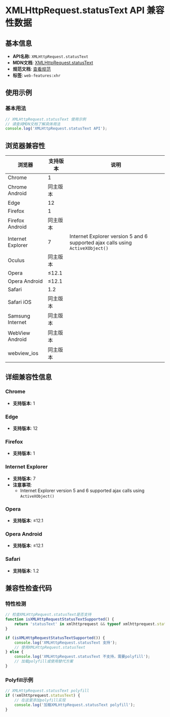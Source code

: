 # XMLHttpRequest.statusText API 兼容性数据

## 基本信息

- **API名称**: `XMLHttpRequest.statusText`
- **MDN文档**: [XMLHttpRequest.statusText](https://developer.mozilla.org/docs/Web/API/XMLHttpRequest/statusText)
- **规范文档**: [查看规范](https://xhr.spec.whatwg.org/#the-statustext-attribute)
- **标签**: `web-features:xhr`

## 使用示例

### 基本用法

```javascript
// XMLHttpRequest.statusText 使用示例
// 请查阅MDN文档了解具体用法
console.log('XMLHttpRequest.statusText API');
```

## 浏览器兼容性

| 浏览器 | 支持版本 | 说明 |
|--------|----------|------|
| Chrome | 1 |  |
| Chrome Android | 同主版本 |  |
| Edge | 12 |  |
| Firefox | 1 |  |
| Firefox Android | 同主版本 |  |
| Internet Explorer | 7 | Internet Explorer version 5 and 6 supported ajax calls using `ActiveXObject()` |
| Oculus | 同主版本 |  |
| Opera | ≤12.1 |  |
| Opera Android | ≤12.1 |  |
| Safari | 1.2 |  |
| Safari iOS | 同主版本 |  |
| Samsung Internet | 同主版本 |  |
| WebView Android | 同主版本 |  |
| webview_ios | 同主版本 |  |

## 详细兼容性信息

### Chrome

- **支持版本**: 1

### Edge

- **支持版本**: 12

### Firefox

- **支持版本**: 1

### Internet Explorer

- **支持版本**: 7
- **注意事项**:
  - Internet Explorer version 5 and 6 supported ajax calls using `ActiveXObject()`

### Opera

- **支持版本**: ≤12.1

### Opera Android

- **支持版本**: ≤12.1

### Safari

- **支持版本**: 1.2

## 兼容性检查代码

### 特性检测

```javascript
// 检查XMLHttpRequest.statusText是否支持
function isXMLHttpRequestStatusTextSupported() {
    return 'statusText' in xmlhttprequest && typeof xmlhttprequest.statusText === 'function';
}

if (isXMLHttpRequestStatusTextSupported()) {
    console.log('XMLHttpRequest.statusText 支持');
    // 使用XMLHttpRequest.statusText
} else {
    console.log('XMLHttpRequest.statusText 不支持，需要polyfill');
    // 加载polyfill或使用替代方案
}
```

### Polyfill示例

```javascript
// XMLHttpRequest.statusText polyfill
if (!xmlhttprequest.statusText) {
    // 在这里添加polyfill实现
    console.log('加载XMLHttpRequest.statusText polyfill');
}
```

